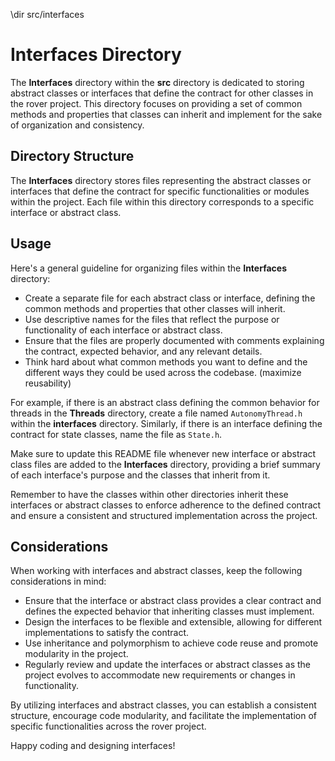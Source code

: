 \dir src/interfaces

# Interfaces Directory

The **Interfaces** directory within the **src** directory is dedicated to storing abstract classes or interfaces that define the contract for other classes in the rover project. This directory focuses on providing a set of common methods and properties that classes can inherit and implement for the sake of organization and consistency.

## Directory Structure

The **Interfaces** directory stores files representing the abstract classes or interfaces that define the contract for specific functionalities or modules within the project. Each file within this directory corresponds to a specific interface or abstract class.

## Usage

Here's a general guideline for organizing files within the **Interfaces** directory:

- Create a separate file for each abstract class or interface, defining the common methods and properties that other classes will inherit.
- Use descriptive names for the files that reflect the purpose or functionality of each interface or abstract class.
- Ensure that the files are properly documented with comments explaining the contract, expected behavior, and any relevant details.
- Think hard about what common methods you want to define and the different ways they could be used across the codebase. (maximize reusability)

For example, if there is an abstract class defining the common behavior for threads in the **Threads** directory, create a file named `AutonomyThread.h` within the **interfaces** directory. Similarly, if there is an interface defining the contract for state classes, name the file as `State.h`.

Make sure to update this README file whenever new interface or abstract class files are added to the **Interfaces** directory, providing a brief summary of each interface's purpose and the classes that inherit from it.

Remember to have the classes within other directories inherit these interfaces or abstract classes to enforce adherence to the defined contract and ensure a consistent and structured implementation across the project.

## Considerations

When working with interfaces and abstract classes, keep the following considerations in mind:

- Ensure that the interface or abstract class provides a clear contract and defines the expected behavior that inheriting classes must implement.
- Design the interfaces to be flexible and extensible, allowing for different implementations to satisfy the contract.
- Use inheritance and polymorphism to achieve code reuse and promote modularity in the project.
- Regularly review and update the interfaces or abstract classes as the project evolves to accommodate new requirements or changes in functionality.

By utilizing interfaces and abstract classes, you can establish a consistent structure, encourage code modularity, and facilitate the implementation of specific functionalities across the rover project.

Happy coding and designing interfaces!